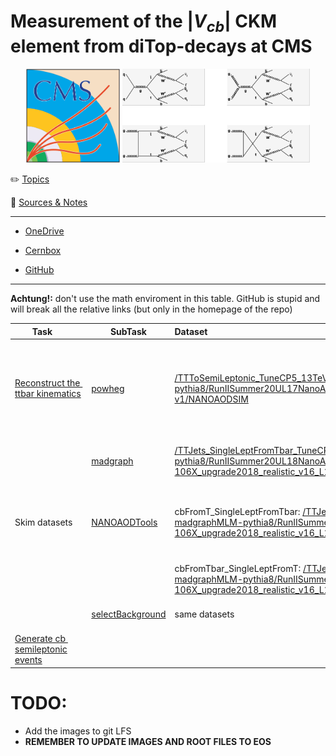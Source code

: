 # Measurement of the $|V_{cb}|$ CKM element from diTop-decays at CMS

<p align="center">
<img src=".img/2022-11-22-04-19-34-image.png" alt="" width="150" />
  <img src=".img/2022-11-22-03-35-24-image.png" alt="" width="300" />
</p>

:pencil2: [Topics](docs/Topics.md)

:book: [Sources & Notes](docs/Sources.md)

---

- [OneDrive](https://unipiit-my.sharepoint.com/personal/p_viscone_studenti_unipi_it/_layouts/15/onedrive.aspx?id=%2Fpersonal%2Fp%5Fviscone%5Fstudenti%5Funipi%5Fit%2FDocuments%2FTesi)

- [Cernbox](https://cernbox.cern.ch/files/spaces/eos/user/p/pviscone)

- [GitHub](https://github.com/pviscone/Vcb_ditopDecay)

---

**Achtung!:** don't use the math enviroment in this table. GitHub is stupid and will break all the relative links (but only in the homepage of the repo)

| Task⠀⠀                                                               | SubTask                                                                       | Dataset                                                                                                                                                                                                                                                                                                                                                                                               | Notes ⠀⠀⠀⠀⠀⠀⠀⠀⠀⠀⠀⠀⠀⠀                                                                                                                                                                                                              | state                                             |
| -------------------------------------------------------------------- | ----------------------------------------------------------------------------- |:----------------------------------------------------------------------------------------------------------------------------------------------------------------------------------------------------------------------------------------------------------------------------------------------------------------------------------------------------------------------------------------------------- | --------------------------------------------------------------------------------------------------------------------------------------------------------------------------------------------------------------------------------- | ------------------------------------------------- |
| [Reconstruct the  ttbar kinematics](tasks/ttbarKinematics/README.md) | [powheg](tasks/ttbarKinematics/powheg/README.md)                              | [/TTToSemiLeptonic\_TuneCP5\_13TeV-powheg-pythia8/RunIISummer20UL17NanoAODv2-106X\_mc2017\_realistic\_v8-v1/NANOAODSIM](https://cmsweb.cern.ch/das/request?input=dataset%3D%2FTTToSemiLeptonic_TuneCP5_13TeV-powheg-pythia8%2FRunIISummer20UL17NanoAODv2-106X_mc2017_realistic_v8-v1%2FNANOAODSIM&instance=prod/global)                                                                               | Recontruct the invariant mass of t, tbar, W separating the adronic and the leptonic decays. Do the same thing for eta and pt. Create an histogram with the different types of hadronic decays of the W (all the possible couples) | done: (dataset not suitable: CKM mixing disabled) |
|                                                                      | [madgraph](tasks/ttbarKinematics/madgraph/README.md)                          | [/TTJets_SingleLeptFromTbar_TuneCP5_13TeV-madgraphMLM-pythia8/RunIISummer20UL18NanoAODv9-106X_upgrade2018_realistic_v16_L1v1-v1/NANOAODSIM](https://cmsweb.cern.ch/das/request?instance=prod/global&input=file+dataset%3D%2FTTJets_SingleLeptFromTbar_TuneCP5_13TeV-madgraphMLM-pythia8%2FRunIISummer20UL18NanoAODv9-106X_upgrade2018_realistic_v16_L1v1-v1%2FNANOAODSIM)                             | Do the same thing with a MadGraph dataset and add some plots like deltaPhi, deltaEta, deltaR                                                                                                                                      | done                                              |
| Skim datasets                                                        | [NANOAODTools](tasks/CBOnlySemileptonicFilter/NANOAODTools/README.md)         | cbFromT_SingleLeptFromTbar: [/TTJets_SingleLeptFromTbar_TuneCP5_13TeV-madgraphMLM-pythia8/RunIISummer20UL18NanoAODv9-106X_upgrade2018_realistic_v16_L1v1-v1/NANOAODSIM](https://cmsweb.cern.ch/das/request?instance=prod/global&input=file+dataset%3D%2FTTJets_SingleLeptFromTbar_TuneCP5_13TeV-madgraphMLM-pythia8%2FRunIISummer20UL18NanoAODv9-106X_upgrade2018_realistic_v16_L1v1-v1%2FNANOAODSIM) | Isolate the signal (semilept cb) skimming the datasets                                                                                                                                                                            | done: (cb events have always the same lepton)     |
|                                                                      |                                                                               | cbFromTbar_SingleLeptFromT: [/TTJets_SingleLeptFromT_TuneCP5_13TeV-madgraphMLM-pythia8/RunIISummer20UL18NanoAODv9-106X_upgrade2018_realistic_v16_L1v1-v1/NANOAODSIM](https://cmsweb.cern.ch/das/request?input=dataset%3D%2FTTJets_SingleLeptFromT_TuneCP5_13TeV-madgraphMLM-pythia8%2FRunIISummer20UL18NanoAODv9-106X_upgrade2018_realistic_v16_L1v1-v1%2FNANOAODSIM&instance=prod/global)            |                                                                                                                                                                                                                                   |                                                   |
|                                                                      | [selectBackground](tasks/CBOnlySemileptonicFilter/selectBackground/README.md) | same datasets                                                                                                                                                                                                                                                                                                                                                                                         | Isolate the background taking the same number of muon, electrons and tauons                                                                                                                                                       | done                                              |
| [Generate cb  semileptonic events](tasks/generateCbEvents/README.md) |                                                                               |                                                                                                                                                                                                                                                                                                                                                                                                       | Generate cb events (campaign RunIISummer20UL18)                                                                                                                                                                                   | done                                              |

# TODO:

- Add the images to git LFS
- **REMEMBER TO UPDATE IMAGES AND ROOT FILES TO EOS**
